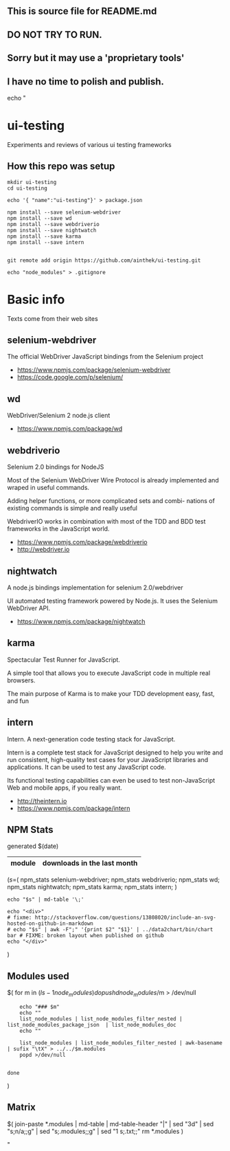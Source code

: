 ## This is source file for README.md
## DO NOT TRY TO RUN.
## Sorry but it may use a 'proprietary tools'
## I have no time to polish and publish.

echo "


# ui-testing

Experiments and reviews of various ui testing frameworks

## How this repo was setup
  
	mkdir ui-testing
	cd ui-testing

	echo '{ "name":"ui-testing"}' > package.json

	npm install --save selenium-webdriver
	npm install --save wd
	npm install --save webdriverio
	npm install --save nightwatch
	npm install --save karma
	npm install --save intern


	git remote add origin https://github.com/ainthek/ui-testing.git

	echo "node_modules" > .gitignore

# Basic info

Texts come from their web sites 

## selenium-webdriver
The official WebDriver JavaScript bindings from the Selenium project

- <https://www.npmjs.com/package/selenium-webdriver>
- <https://code.google.com/p/selenium/>


## wd
WebDriver/Selenium 2 node.js client

- <https://www.npmjs.com/package/wd>

## webdriverio
Selenium 2.0 bindings for NodeJS

Most of the Selenium WebDriver Wire Protocol is already implemented and wraped in useful commands.

Adding helper functions, or more complicated sets and combi-
nations of existing commands is simple and really useful

WebdriverIO works in combination with most of the TDD and BDD test frameworks in the JavaScript world.


- <https://www.npmjs.com/package/webdriverio>
- <http://webdriver.io>

## nightwatch
A node.js bindings implementation for selenium 2.0/webdriver

UI automated testing framework powered by Node.js. It uses the Selenium WebDriver API.

- <https://www.npmjs.com/package/nightwatch>

## karma
Spectacular Test Runner for JavaScript.

A simple tool that allows you to execute JavaScript code in multiple real browsers.

The main purpose of Karma is to make your TDD development easy, fast, and fun


## intern

Intern. A next-generation code testing stack for JavaScript.

Intern is a complete test stack for JavaScript designed to help you write and run consistent, 
high-quality test cases for your JavaScript libraries and applications.
It can be used to test any JavaScript code. 

Its functional testing capabilities can even be used to test non-JavaScript Web and mobile apps, if you really want.

- <http://theintern.io>
- <https://www.npmjs.com/package/intern>



## NPM Stats

generated $(date)

|module| downloads in the last month | 
|------|-----------------------------|
$(
	s=$(
	npm_stats selenium-webdriver;
	npm_stats webdriverio;
	npm_stats wd;
	npm_stats nightwatch;
	npm_stats karma;
	npm_stats intern;
	)

	echo "$s" | md-table '\;'

	echo "<div>"
	# fixme: http://stackoverflow.com/questions/13808020/include-an-svg-hosted-on-github-in-markdown
	# echo "$s" | awk -F";" '{print $2" "$1}' | ../data2chart/bin/chart bar # FIXME: broken layout when published on github
	echo "</div>"
)

## Modules used

$(
	for m in $(ls -1 node_modules)
	do
		pushd node_modules/$m > /dev/null 

		echo "### $m"
		echo ""
		list_node_modules | list_node_modules_filter_nested | list_node_modules_package_json  | list_node_modules_doc
		echo ""
		
		list_node_modules | list_node_modules_filter_nested | awk-basename | sufix "\tX" > ../../$m.modules
		popd >/dev/null


	done
)

## Matrix

$(
	join-paste *.modules | md-table | md-table-header "|" | sed "3d" | sed "s;n/a;;g" | sed "s;\.modules;;g" | sed "1 s;\.txt;;"
	rm *.modules
)

"